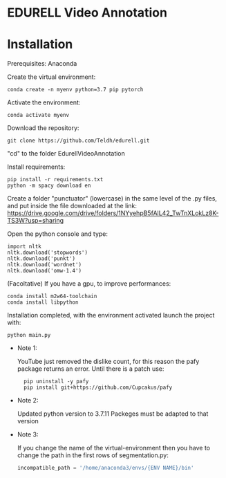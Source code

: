 # EDURELL Video Annotation

# Installation

Prerequisites: Anaconda


Create the virtual environment:

    conda create -n myenv python=3.7 pip pytorch
    
Activate the environment:

    conda activate myenv

Download the repository:
    
    git clone https://github.com/Teldh/edurell.git
    
"cd" to the folder EdurellVideoAnnotation
    
Install requirements:
    
    pip install -r requirements.txt
    python -m spacy download en
    
Create a folder "punctuator" (lowercase) in the same level of the .py files, and put inside the file downloaded at the link:
https://drive.google.com/drive/folders/1NYyehpB5fAlL42_TwTnXLokLz8K-TS3W?usp=sharing

Open the python console and type:

    import nltk
    nltk.download('stopwords')
    nltk.download('punkt')
    nltk.download('wordnet')
    nltk.download('omw-1.4')
    
(Facoltative) If you have a gpu, to improve performances:

    conda install m2w64-toolchain
    conda install libpython

  
Installation completed, with the environment activated launch the project with:

    python main.py
    

    
- Note 1:  

    YouTube just removed the dislike count, for this reason the pafy package returns an error. 
    Until there is a patch use:

        pip uninstall -y pafy
        pip install git+https://github.com/Cupcakus/pafy

- Note 2:  

    Updated python version to 3.7.11
    Packeges must be adapted to that version

- Note 3:   

    If you change the name of the virtual-environment 
    then you have to change the path in the first rows of segmentation.py:
    
    ```python
    incompatible_path = '/home/anaconda3/envs/{ENV NAME}/bin'
    ```